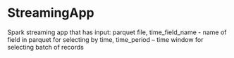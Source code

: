 # StreamingApp
Spark streaming app that has input: parquet file,  time_field_name -  name of field in parquet for selecting by time,  time_period – time  window for selecting batch of records 
